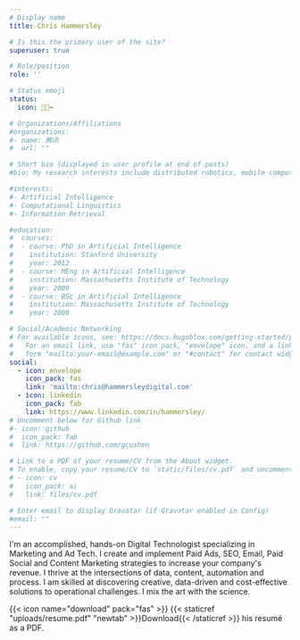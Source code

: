```yaml
---
# Display name
title: Chris Hammersley

# Is this the primary user of the site?
superuser: true

# Role/position
role: ''

# Status emoji
status:
  icon: 🏃🏼‍➡️

# Organizations/Affiliations
#organizations:
#- name: 腾讯
#  url: ""

# Short bio (displayed in user profile at end of posts)
#bio: My research interests include distributed robotics, mobile computing and programmable matter.

#interests:
#- Artificial Intelligence
#- Computational Linguistics
#- Information Retrieval

#education:
#  courses:
#  - course: PhD in Artificial Intelligence
#    institution: Stanford University
#    year: 2012
#  - course: MEng in Artificial Intelligence
#    institution: Massachusetts Institute of Technology
#    year: 2009
#  - course: BSc in Artificial Intelligence
#    institution: Massachusetts Institute of Technology
#    year: 2008

# Social/Academic Networking
# For available icons, see: https://docs.hugoblox.com/getting-started/page-builder/#icons
#   For an email link, use "fas" icon pack, "envelope" icon, and a link in the
#   form "mailto:your-email@example.com" or "#contact" for contact widget.
social:
  - icon: envelope
    icon_pack: fas
    link: 'mailto:chris@hammersleydigital.com'
  - icon: linkedin
    icon_pack: fab
    link: https://www.linkedin.com/in/hammersley/
# Uncomment below for Github link
#- icon: github
#  icon_pack: fab
#  link: https://github.com/gcushen

# Link to a PDF of your resume/CV from the About widget.
# To enable, copy your resume/CV to `static/files/cv.pdf` and uncomment the lines below.
# - icon: cv
#   icon_pack: ai
#   link: files/cv.pdf

# Enter email to display Gravatar (if Gravatar enabled in Config)
#email: ""
---
```


I'm an accomplished, hands-on Digital Technologist specializing in Marketing and Ad Tech. I create and implement Paid Ads, SEO, Email, Paid Social and Content Marketing strategies to increase your company's revenue. I thrive at the intersections of data, content, automation and process. I am skilled at discovering creative, data-driven and cost-effective solutions to operational challenges. I mix the art with the science.

{{< icon name="download" pack="fas" >}} {{< staticref "uploads/resume.pdf" "newtab" >}}Download{{< /staticref >}} his resumé as a PDF.
